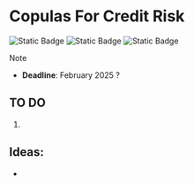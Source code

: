 # Copulas For Credit Risk

![Static Badge](https://img.shields.io/badge/mission-Credit_derivatives_pricing-purple)
![Static Badge](https://img.shields.io/badge/Language-Python-green)
![Static Badge](https://img.shields.io/badge/Notice-attention_les_yeux-red)
<br />

> [!NOTE]
>
> - **Deadline**: February 2025 ?

## TO DO

1. 

## Ideas:

- 

